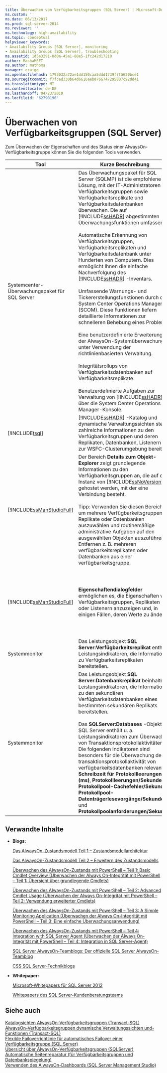 ```yaml
---
title: Überwachen von Verfügbarkeitsgruppen (SQL Server) | Microsoft-Dokumentation
ms.custom: ''
ms.date: 06/13/2017
ms.prod: sql-server-2014
ms.reviewer: ''
ms.technology: high-availability
ms.topic: conceptual
helpviewer_keywords:
- Availability Groups [SQL Server], monitoring
- Availability Groups [SQL Server], troubleshooting
ms.assetid: 1d5e3291-0d0a-45a1-88e5-1fc242d17210
author: MashaMSFT
ms.author: mathoma
manager: craigg
ms.openlocfilehash: 1793032a72ae1dd150caa5ddd1739f7f5620bce1
ms.sourcegitcommit: f7fced330b64d6616aeb8766747295807c92dd41
ms.translationtype: MT
ms.contentlocale: de-DE
ms.lasthandoff: 04/23/2019
ms.locfileid: "62790196"
---
```

# <a name="monitoring-of-availability-groups-sql-server"></a>Überwachen von Verfügbarkeitsgruppen (SQL Server)
  Zum Überwachen der Eigenschaften und des Status einer AlwaysOn-Verfügbarkeitsgruppe können Sie die folgenden Tools verwenden.  
  
|Tool|Kurze Beschreibung|Links|  
|----------|-----------------------|-----------|  
|Systemcenter-Überwachungspaket für SQL Server|Das Überwachungspaket für SQL Server (SQLMP) ist die empfohlene Lösung, mit der IT-Administratoren Verfügbarkeitsgruppen sowie Verfügbarkeitsreplikate und Verfügbarkeitsdatenbanken überwachen. Die auf [!INCLUDE[ssHADR](../../../includes/sshadr-md.md)] abgestimmten Überwachungsfunktionen umfassen:<br /><br /> Automatische Erkennung von Verfügbarkeitsgruppen, Verfügbarkeitsreplikaten und Verfügbarkeitsdatenbank unter Hunderten von Computern. Dies ermöglicht Ihnen die einfache Nachverfolgung des [!INCLUDE[ssHADR](../../../includes/sshadr-md.md)] -Inventars.<br /><br /> Umfassende Warnungs- und Tickererstellungsfunktionen durch den System Center Operations Manager (SCOM). Diese Funktionen liefern detaillierte Informationen zur schnelleren Behebung eines Problems.<br /><br /> Eine benutzerdefinierte Erweiterung der AlwaysOn-Systemüberwachung unter Verwendung der richtlinienbasierten Verwaltung.<br /><br /> Integritätsrollups von Verfügbarkeitsdatenbanken auf Verfügbarkeitsreplikate.<br /><br /> Benutzerdefinierte Aufgaben zur Verwaltung von [!INCLUDE[ssHADR](../../../includes/sshadr-md.md)] über die System Center Operations Manager-Konsole.|Hier können Sie das Überwachungspaket (SQLServerMP.msi) und das *SQL Server Management Pack-Handbuch für System Center Operations Manager* (SQLServerMPGuide.doc) herunterladen:<br /><br /> [Systemcenter-Überwachungspaket für SQL Server](https://www.microsoft.com/download/details.aspx?displaylang=en&id=10631)|  
|[!INCLUDE[tsql](../../../includes/tsql-md.md)]|[!INCLUDE[ssHADR](../../../includes/sshadr-md.md)] -Katalog und dynamische Verwaltungssichten stellen zahlreiche Informationen zu den Verfügbarkeitsgruppen und deren Replikaten, Datenbanken, Listenern und zur WSFC-Clusterumgebung bereit.|[Überwachen von Verfügbarkeitsgruppen &#40;Transact-SQL&#41;](monitor-availability-groups-transact-sql.md)|  
|[!INCLUDE[ssManStudioFull](../../../includes/ssmanstudiofull-md.md)]|Der Bereich **Details zum Objekt-Explorer** zeigt grundlegende Informationen zu den Verfügbarkeitsgruppen an, die auf der Instanz von [!INCLUDE[ssNoVersion](../../../includes/ssnoversion-md.md)] gehostet werden, mit der eine Verbindung besteht.<br /><br /> Tipp: Verwenden Sie diesen Bereich, um mehrere Verfügbarkeitsgruppen, Replikate oder Datenbanken auszuwählen und routinemäßige administrative Aufgaben auf den ausgewählten Objekten auszuführen; Entfernen z. B. mehreren verfügbarkeitsreplikaten oder Datenbanken aus einer verfügbarkeitsgruppe.|[Verwenden der Details zum Objekt-Explorer zum Überwachen von Verfügbarkeitsgruppen &#40;SQL Server Management Studio&#41;](use-object-explorer-details-to-monitor-availability-groups.md)|  
|[!INCLUDE[ssManStudioFull](../../../includes/ssmanstudiofull-md.md)]|**Eigenschaftendialogfelder** ermöglichen es, die Eigenschaften von Verfügbarkeitsgruppen, Replikaten oder Listenern anzuzeigen und, in einigen Fällen, deren Werte zu ändern.|[Anzeigen von Verfügbarkeitsgruppeneigenschaften &#40;SQL Server&#41;](view-availability-group-properties-sql-server.md)<br /><br /> [Anzeigen von Verfügbarkeitsreplikateigenschaften &#40;SQL Server&#41;](view-availability-replica-properties-sql-server.md)<br /><br /> [Anzeigen von Eigenschaften des Verfügbarkeitsgruppenlisteners &#40;SQL Server&#41;](view-availability-group-listener-properties-sql-server.md)|  
|Systemmonitor|Das Leistungsobjekt **SQL Server:Verfügbarkeitsreplikat** enthält Leistungsindikatoren, die Informationen zu Verfügbarkeitsreplikaten bereitstellen.|[SQL Server, Verfügbarkeitsreplikat](../../../relational-databases/performance-monitor/sql-server-availability-replica.md)|  
|Systemmonitor|Das Leistungsobjekt **SQL Server:Datenbankreplikat** beinhaltet Leistungsindikatoren, die Informationen zu den sekundären Verfügbarkeitsdatenbanken eines bestimmten sekundären Replikats bereitstellen.<br /><br /> Das **SQLServer:Databases** -Objekt in SQL Server enthält u. a. Leistungsindikatoren zum Überwachen von Transaktionsprotokollaktivitäten. Die folgenden Indikatoren sind besonders für die Überwachung der transaktionsprotokollaktivität von verfügbarkeitsdatenbanken relevant: **Schreibzeit für Protokollleerungen (ms)**, **Protokollleerungen/Sekunde**, **Protokollpool-Cachefehler/Sekunde**, **Protokollpool-Datenträgerlesevorgänge/Sekunde** und **Protokollpoolanforderungen/Sekunde**.|[SQL Server, Datenbankreplikat](../../../relational-databases/performance-monitor/sql-server-database-replica.md) und [SQL Server, Datenbank-Objekt](../../../relational-databases/performance-monitor/sql-server-databases-object.md)|  
  
##  <a name="RelatedContent"></a> Verwandte Inhalte  
  
-   **Blogs:**  
  
     [Das AlwaysOn-Zustandsmodell Teil 1 – Zustandsmodellarchitektur](https://blogs.msdn.com/b/sqlalwayson/archive/2012/02/09/overview-of-the-alwayson-manageability-health-model.aspx)  
  
     [Das AlwaysOn-Zustandsmodell Teil 2 – Erweitern des Zustandsmodells](https://blogs.msdn.com/b/sqlalwayson/archive/2012/02/13/extending-the-alwayson-health-model.aspx)  
  
     [Überwachen des AlwaysOn-Zustands mit PowerShell – Teil 1: Basic Cmdlet Overview (Überwachen der Always On-Integrität mit PowerShell – Teil 1: Übersicht über grundlegende Cmdlets)](https://blogs.msdn.com/b/sqlalwayson/archive/2012/02/13/monitoring-alwayson-health-with-powershell-part-1.aspx)  
  
     [Überwachen des AlwaysOn-Zustands mit PowerShell – Teil 2: Advanced Cmdlet Usage (Überwachen der Always On-Integrität mit PowerShell – Teil 2: Verwendung erweiterter Cmdlets)](https://blogs.msdn.com/b/sqlalwayson/archive/2012/02/13/monitoring-alwayson-health-with-powershell-part-2.aspx)  
  
     [Überwachen des AlwaysOn-Zustands mit PowerShell – Teil 3: A Simple Monitoring Application (Überwachen der Always On-Integrität mit PowerShell – Teil 3: Eine einfache Überwachungsanwendung)](https://blogs.msdn.com/b/sqlalwayson/archive/2012/02/15/monitoring-alwayson-health-with-powershell-part-3.aspx)  
  
     [Überwachen des AlwaysOn-Zustands mit PowerShell – Teil 4: Integration with SQL Server Agent (Überwachen der Always On-Integrität mit PowerShell – Teil 4: Integration in SQL Server-Agent)](https://blogs.msdn.com/b/sqlalwayson/archive/2012/02/15/the-always-on-health-model-part-4.aspx)  
  
     [SQL Server AlwaysOn-Teamblogs: Der offizielle SQL Server AlwaysOn-Teamblog](https://blogs.msdn.com/b/sqlalwayson/)  
  
     [CSS SQL Server-Technikblogs](https://blogs.msdn.com/b/psssql/)  
  
-   **Whitepaper:**  
  
     [Microsoft-Whitepapers für SQL Server 2012](https://msdn.microsoft.com/library/hh403491.aspx)  
  
     [Whitepapers des SQL Server-Kundenberatungsteams](http://sqlcat.com/)  
  
## <a name="see-also"></a>Siehe auch  
 [Katalogsichten AlwaysOn-Verfügbarkeitsgruppen &#40;Transact-SQL&#41;](/sql/relational-databases/system-catalog-views/always-on-availability-groups-catalog-views-transact-sql)   
 [AlwaysOn-Verfügbarkeitsgruppen dynamische Verwaltungssichten und-Funktionen &#40;Transact-SQL&#41;](/sql/relational-databases/system-dynamic-management-views/always-on-availability-groups-dynamic-management-views-functions)   
 [Flexible Failoverrichtlinie für automatisches Failover einer Verfügbarkeitsgruppe (SQL Server)](flexible-automatic-failover-policy-availability-group.md)   
 [Übersicht über AlwaysOn-Verfügbarkeitsgruppen &#40;SQLServer&#41;](overview-of-always-on-availability-groups-sql-server.md)   
 [Automatische Seitenreparatur &#40;für Verfügbarkeitsgruppen und Datenbankspiegelung&#41;](../../../sql-server/failover-clusters/automatic-page-repair-availability-groups-database-mirroring.md)   
 [Verwenden des AlwaysOn-Dashboards &#40;SQL Server Management Studio&#41;](use-the-always-on-dashboard-sql-server-management-studio.md)  
  
  
